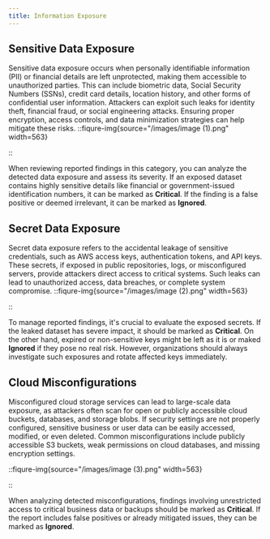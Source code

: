```yaml
---
title: Information Exposure
---
```


## Sensitive Data Exposure

Sensitive data exposure occurs when personally identifiable information (PII) or financial details are left unprotected, making them accessible to unauthorized parties. This can include biometric data, Social Security Numbers (SSNs), credit card details, location history, and other forms of confidential user information. Attackers can exploit such leaks for identity theft, financial fraud, or social engineering attacks. Ensuring proper encryption, access controls, and data minimization strategies can help mitigate these risks.
::fiqure-img{source="/images/image (1).png" width=563}

<!-- <img src="/images/image (1).png" alt="" width="563"> -->

::

When reviewing reported findings in this category, you can analyze the detected data exposure and assess its severity. If an exposed dataset contains highly sensitive details like financial or government-issued identification numbers, it can be marked as **Critical**. If the finding is a false positive or deemed irrelevant, it can be marked as **Ignored**.

## Secret Data Exposure

Secret data exposure refers to the accidental leakage of sensitive credentials, such as AWS access keys, authentication tokens, and API keys. These secrets, if exposed in public repositories, logs, or misconfigured servers, provide attackers direct access to critical systems. Such leaks can lead to unauthorized access, data breaches, or complete system compromise.
::fiqure-img{source="/images/image (2).png" width=563}

<!-- <img src="/images/image (2).png" alt="" width="563"> -->

::

To manage reported findings, it's crucial to evaluate the exposed secrets. If the leaked dataset has severe impact, it should be marked as **Critical**. On the other hand, expired or non-sensitive keys might be left as it is or maked **Ignored** if they pose no real risk. However, organizations should always investigate such exposures and rotate affected keys immediately.

## Cloud Misconfigurations

Misconfigured cloud storage services can lead to large-scale data exposure, as attackers often scan for open or publicly accessible cloud buckets, databases, and storage blobs. If security settings are not properly configured, sensitive business or user data can be easily accessed, modified, or even deleted. Common misconfigurations include publicly accessible S3 buckets, weak permissions on cloud databases, and missing encryption settings.

::fiqure-img{source="/images/image (3).png" width=563}

<!-- <img src="/images/image (3).png" alt="" width="563"> -->

::

When analyzing detected misconfigurations, findings involving unrestricted access to critical business data or backups should be marked as **Critical**. If the report includes false positives or already mitigated issues, they can be marked as **Ignored**.
